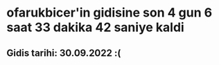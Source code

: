 # ofarukbicer'in gidisine son 4 gun 6 saat 33 dakika 42 saniye kaldi

## Gidis tarihi: 30.09.2022 :(
